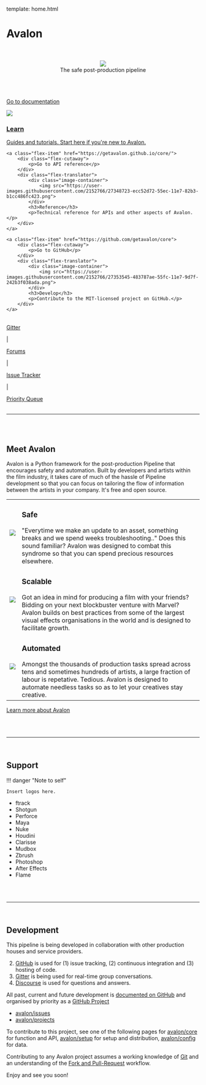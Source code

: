 template: home.html

# Avalon

<br>
<br>

<div style="text-align: center">
	<img src="https://user-images.githubusercontent.com/2152766/27349489-58285f06-55ef-11e7-9229-b89320eae405.png">
	<p style="margin: 0">The safe post-production pipeline</p>
</div>

<br>
<br>
<br>


<div class="flex-container">
	<a class="flex-item" href="overview/">
		<div class="flex-cutaway">
			<p>Go to documentation</p>
		</div>
		<div class="flex-translator">
			<div class="image-container">
				<img src="https://user-images.githubusercontent.com/2152766/27348772-159b0b4a-55ed-11e7-8e0e-f780fc47d0c8.png">
			</div>
			<h3>Learn</h3>
			<p>Guides and tutorials. Start here if you're new to Avalon.</p>
		</div>
	</a>

	<a class="flex-item" href="https://getavalon.github.io/core/">
		<div class="flex-cutaway">
			<p>Go to API reference</p>
		</div>
		<div class="flex-translator">
			<div class="image-container">
				<img src="https://user-images.githubusercontent.com/2152766/27348723-ecc52d72-55ec-11e7-82b3-b1cc486fc423.png">
			</div>
			<h3>Reference</h3>
			<p>Technical reference for APIs and other aspects of Avalon.</p>
		</div>
	</a>

	<a class="flex-item" href="https://github.com/getavalon/core">
		<div class="flex-cutaway">
			<p>Go to GitHub</p>
		</div>
		<div class="flex-translator">
			<div class="image-container">
				<img src="https://user-images.githubusercontent.com/2152766/27353545-483787ae-55fc-11e7-9d7f-242b3f038ada.png">
			</div>
			<h3>Develop</h3>
			<p>Contribute to the MIT-licensed project on GitHub.</p>
		</div>
	</a>
</div>

<br>

<div id="home-links">
    <div>
    	<a href="https://gitter.im/getavalon" target="_blank">Gitter</a> <p>|</p>
    	<a href="http://forums.getavalon.io" target="_blank">Forums</a> <p>|</p>
    	<a href="https://github.com/getavalon/core/issues" target="_blank">Issue Tracker</a> <p>|</p>
    	<a href="https://github.com/getavalon/core/projects/1" target="_blank">Priority Queue</a>
    </div>
</div>

<br>
 
---

<br>
<br>


## Meet Avalon

Avalon is a Python framework for the post-production Pipeline that encourages safety and automation. Built by developers and artists within the film industry, it takes care of much of the hassle of Pipeline development so that you can focus on tailoring the flow of information between the artists in your company. It's free and open source.

<table id="home-features">
	<tr>
		<td>
			<img src="https://user-images.githubusercontent.com/2152766/27373641-0581f7b8-5661-11e7-9cbd-a92c963aa9a4.png">
		</td>
		<td>
			<h3>Safe</h3>
			"Everytime we make an update to an asset, something breaks and we spend weeks troubleshooting.." Does this sound familiar? Avalon was designed to combat this syndrome so that you can spend precious resources elsewhere.
		</td>
	</tr>
	<tr>
		<td>
			<img src="https://user-images.githubusercontent.com/2152766/27373642-0674784e-5661-11e7-9215-7a83af26bc10.png">
		</td>
		<td>
			<h3>Scalable</h3>
			Got an idea in mind for producing a film with your friends? Bidding on your next blockbuster venture with Marvel? Avalon builds on best practices from some of the largest visual effects organisations in the world and is designed to facilitate growth.
		</td>
	</tr>
	<tr>
		<td>
			<img src="https://user-images.githubusercontent.com/2152766/27373644-0783499a-5661-11e7-96dc-7b1690aee5f1.png">
		</td>
		<td>
			<h3>Automated</h3>
			Amongst the thousands of production tasks spread across tens and sometimes hundreds of artists, a large fraction of labour is repetative. Tedious. Avalon is designed to automate needless tasks so as to let your creatives stay creative.
		</td>
	</tr>
</table>

<a href="introduction/" class="cta outline">Learn more about Avalon</a>

<br>
<br>

---

<br>

## Support

!!! danger "Note to self"
  
 	Insert logos here.

- ftrack
- Shotgun
- Perforce
- Maya
- Nuke
- Houdini
- Clarisse
- Mudbox
- Zbrush
- Photoshop
- After Effects
- Flame

<br>
<br>

---

<br>

## Development

This pipeline is being developed in collaboration with other production houses and service providers.

2. [GitHub]() is used for (1) issue tracking, (2) continuous integration and (3) hosting of code.
3. [Gitter]() is being used for real-time group conversations.
1. [Discourse]() is used for questions and answers.

All past, current and future development is [documented on GitHub](https://github.com/getavalon/core/issues) and organised by priority as a [GitHub Project](https://github.com/getavalon/core/projects/1?fullscreen=true)

- [avalon/issues](https://github.com/getavalon/core/issues)
- [avalon/projects](https://github.com/getavalon/core/projects)

To contribute to this project, see one of the following pages for [avalon/core](https://github.com/getavalon/core) for function and API, [avalon/setup](https://github.com/getavalon/setup) for setup and distribution, [avalon/config](https://github.com/getavalon/config) for data.

Contributing to any Avalon project assumes a working knowledge of [Git](https://git-scm.com) and an understanding of the [Fork and Pull-Request](https://guides.github.com/activities/forking/) workflow.

Enjoy and see you soon!

<br>
<br>
<br>
<br>
